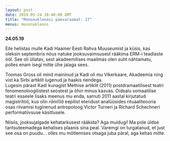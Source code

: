 ```yaml
---
layout: post
date: 2019-05-24 18:40:00 GMT
title: "Mononukleoosi päevaraamat: 27"
menus: mononukleoos
---
```

**24.05.19**

Eile helistas mulle Kadi Haamer Eesti Rahva Muuseumist ja küsis, kas oleksin septembris nõus natuke jooksuvaimsusest rääkima ERM-i teadlaste ööl. See oli üllatav, sest akadeemilises maailmas olen suht nähtamatu, polles enam isegi mitte ühe jalaga sees.  

Toomas Gross oli mind maininud ja Kadi oli mu Vikerkaare, Akadeemia ning vist ka Sirbi artiklit lugenud ja haakis nendega.  
Lugesin pärast Kadi kunagist Methise artiklit (2011) postdramaatilisest teatri fenomenoloogilistest seostest ja õhin minus kasvas. Oidsalu somaatilise teatri esseele lisaks meenus mu enda, samuti 2011 aastal kirjutatud magistritöö, kus olin *rāmlīlā* eepilist etendust analüüsides rituaaliteooria osas riivamisi tuginenud antropoloog Victor Turneri ja Richard Schechneri performatiivsuse käsitlusele.  

Niisiis, jooksujalgade kehatarkusest rääkida? Aga muidugi! Ma pole üldse tantsuteemadega kehalises plaanis sina peal. Varemgi on turgatanud, et just see osa on puudu... olles mu mõtlemises otsaga juba päral, aga kehas mitte. 
